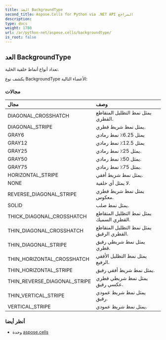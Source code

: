 ```yaml
---
title: العد BackgroundType
second_title: Aspose.Cells for Python via .NET API المراجع
description:
type: docs
weight: 1780
url: /ar/python-net/aspose.cells/backgroundtype/
is_root: false
---
```

##  العد BackgroundType
تعداد أنواع أنماط خلفية الخلية.



يكشف نوع BackgroundType الأعضاء التالية:

###  مجالات
| مجال| وصف|
| :- | :- |
| DIAGONAL_CROSSHATCH | يمثل نمط التظليل المتقاطع القطري.|
| DIAGONAL_STRIPE | يمثل نمط شريط قطري.|
| GRAY6 |يمثل 6.25٪ نمط رمادي|
| GRAY12 | يمثل 12.5٪ نمط رمادي|
| GRAY25 | يمثل 25٪ نمط رمادي.|
| GRAY50 | يمثل 50٪ نمط رمادي.|
| GRAY75 | يمثل 75٪ نمط رمادي.|
| HORIZONTAL_STRIPE | يمثل نمط شريط أفقي.|
| NONE | لا يمثل أي خلفية.|
| REVERSE_DIAGONAL_STRIPE | يمثل نمط شريط قطري معكوس.|
| SOLID | يمثل نمط صلب.|
| THICK_DIAGONAL_CROSSHATCH | يمثل نمط التظليل المتقاطع القطري السميك.|
| THIN_DIAGONAL_CROSSHATCH | يمثل نمط التظليل المتقاطع القطري الرقيق.|
| THIN_DIAGONAL_STRIPE | يمثل نمط شريطي رقيق قطري.|
| THIN_HORIZONTAL_CROSSHATCH | يمثل نمط التظليل الأفقي الرفيع.|
| THIN_HORIZONTAL_STRIPE | يمثل نمط شريط أفقي رقيق.|
| THIN_REVERSE_DIAGONAL_STRIPE | يمثل نمط شريطي قطري عكسي رقيق.|
| THIN_VERTICAL_STRIPE | يمثل نمط شريط عمودي رقيق.|
| VERTICAL_STRIPE | يمثل نمط شريط عمودي.|



###  أنظر أيضا
* وحدة [aspose.cells](..)

